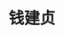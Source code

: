 ---
# Display name

title: 钱建贞
user_groups: ["Graduated Ph.D Students"]



organizations:
- name: 2007-2011 

Interests:
- Mathematical theory of complex fluids and computational methods

---